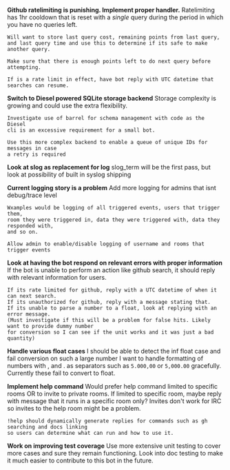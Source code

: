 **Github ratelimiting is punishing. Implement proper handler.**
    Ratelimiting has 1hr cooldown that is reset with a *single*
    query during the period in which you have no queries left.

    Will want to store last query cost, remaining points from last query,
    and last query time and use this to determine if its safe to make another query.
    
    Make sure that there is enough points left to do next query before attempting.

    If is a rate limit in effect, have bot reply with UTC datetime that searches can resume.

**Switch to Diesel powered SQLite storage backend**
    Storage complexity is growing and could use the extra flexibility.

    Investigate use of barrel for schema management with code as the Diesel
    cli is an excessive requirement for a small bot.

    Use this more complex backend to enable a queue of unique IDs for messages in case
    a retry is required

**Look at slog as replacement for log**
    slog_term will be the first pass, but look at possibility of built in syslog shipping

**Current logging story is a problem**
    Add more logging for admins that isnt debug/trace level

    Wxamples would be logging of all triggered events, users that trigger them, 
    room they were triggered in, data they were triggered with, data they responded with,
    and so on.
    
    Allow admin to enable/disable logging of username and rooms that trigger events

**Look at having the bot respond on relevant errors with proper information**
    If the bot is unable to perform an action like github search, it should reply
    with relevant information for users.

    If its rate limited for github, reply with a UTC datetime of when it can next search.
    If its unauthorized for github, reply with a message stating that.
    If its unable to parse a number to a float, look at replying with an error message.
    (Must investigate if this will be a problem for false hits. Likely want to provide dummy number
    for conversion so I can see if the unit works and it was just a bad quantity)

**Handle various float cases**
    I should be able to detect the inf float case and fail conversion on such a large number
    I want to handle formatting of numbers with , and . as separators such as `5.000,00` or 
    `5,000.00` gracefully. Currently these fail to convert to float.

**Implement help command**
    Would prefer help command limited to specific rooms OR to invite to private rooms.
    If limited to specific room, maybe reply with message that it runs in a specific room only?
    Invites don't work for IRC so invites to the help room might be a problem.

    !help should dynamically generate replies for commands such as gh searching and docs linking
    so users can determine what can run and how to use it.

**Work on improving test coverage**
    Use more extensive unit testing to cover more cases and sure they remain functioning.
    Look into doc testing to make it much easier to contribute to this bot in the future.